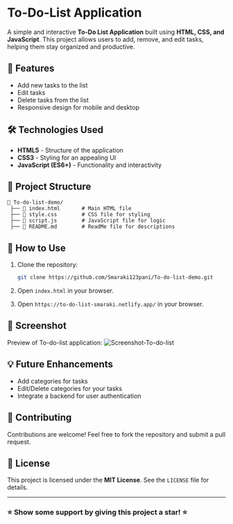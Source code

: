 # To-Do-List Application

A simple and interactive **To-Do List Application** built using **HTML, CSS, and JavaScript**. This project allows users to add, remove, and edit tasks, helping them stay organized and productive.

## 🚀 Features

- Add new tasks to the list
- Edit tasks 
- Delete tasks from the list
- Responsive design for mobile and desktop

## 🛠️ Technologies Used

- **HTML5** - Structure of the application
- **CSS3** - Styling for an appealing UI
- **JavaScript (ES6+)** - Functionality and interactivity

## 📂 Project Structure

```
📁 To-do-list-demo/
 ├── 📄 index.html       # Main HTML file
 ├── 📄 style.css        # CSS file for styling
 ├── 📄 script.js        # JavaScript file for logic
 ├── 📄 README.md        # ReadMe file for descriptions
```

## 🎯 How to Use

1. Clone the repository:
   ```sh
   git clone https://github.com/Smaraki123pani/To-do-list-demo.git
   ```
2. Open `index.html` in your browser.
   
4. Open `https://to-do-list-smaraki.netlify.app/` in your browser.


## 📸 Screenshot

Preview of To-do-list application:
![Screenshot-To-do-list](https://github.com/user-attachments/assets/9fa9aff9-69e8-4e98-88f7-f83a7f94bb24)



## 💡 Future Enhancements

- Add categories for tasks
- Edit/Delete categories for your tasks
- Integrate a backend for user authentication

## 🙌 Contributing

Contributions are welcome! Feel free to fork the repository and submit a pull request.

## 📜 License

This project is licensed under the **MIT License**. See the `LICENSE` file for details.

---

### ⭐ Show some support by giving this project a star! ⭐




